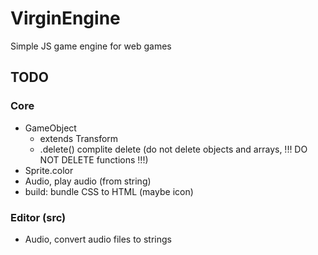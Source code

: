 # VirginEngine

Simple JS game engine for web games

## TODO

### Core

- GameObject
  - extends Transform
  - .delete() complite delete (do not delete objects and arrays, !!! DO NOT DELETE functions !!!)
- Sprite.color
- Audio, play audio (from string)
- build: bundle CSS to HTML (maybe icon)

### Editor (src)

- Audio, convert audio files to strings
